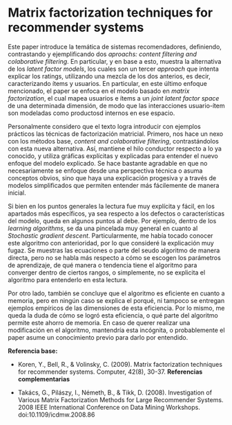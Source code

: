  # Matrix factorization techniques for recommender systems

Este paper introduce la temática de sistemas recomendadores, definiendo, contrastando y ejemplificando dos *aproachs: content filtering and colaborative filtering*. En particular, y en base a esto, muestra la alternativa de los *latent factor models*, los cuales son un tercer *approach* que intenta explicar los ratings, utilizando una mezcla de los dos anterios, es decir, caracterizando ítems y usuarios.
En particular, en este último enfoque mencionado, el paper se enfoca en el modelo basado en *matrix factorization*, el cual mapea usuarios e ítems a un *joint latent factor space* de una determinada dimensión, de modo que las interacciones usuario-ítem son modeladas como productosd internos en ese espacio.

Personalmente considero que el texto logra introducir con ejemplos prácticos las técnicas de factorización matricial. Primero, nos hace un nexo con los métodos base, *content and colaborative filtering*, contrastándolos con esta nueva alternativa. Así, mantiene el hilo conductor respecto a lo ya conocido, y utiliza gráficas explícitas y explicadas para entender el nuevo enfoque del modelo explicado. Se hace bastante agradable en que no necesariamente se enfoque desde una perspectiva técnica o asuma conceptos obvios, sino que haya una explicación progesiva y a través de modelos simplificados que permiten entender más fácilemente de manera inicial.

Si bien en los puntos generales la lectura fue muy explícita y fácil, en los apartados más específicos, ya sea respecto a los defectos o características del modelo, queda en algunos puntos al debe. Por ejemplo, dentro de los *learning algorithms*, se da una pincelada muy general en cuanto al *Stochastic gradient descent*. Particularmente, me había tocado conocer este algoritmo con anterioridad, por lo que consideré la explicación muy fugaz. Se muestras las ecuaciones o parte del seudo algoritmo de manera directa, pero no se habla más respecto a cómo se escogen los parámetros de aprendizaje, de qué manera o tendencia tiene el algoritmo para converger dentro de ciertos rangos, o simplemente, no se explicita el algoritmo para entenderlo en esta lectura.

Por otro lado, también se concluye que el algoritmo es eficiente en cuanto a memoria, pero en ningún caso se explica el porqué, ni tampoco se entregan ejemplos empíricos de las dimensiones de esta eficiencia. Por lo mismo, me queda la duda de cómo se logró esta eficiencia, o qué parte del algoritmo permite este ahorro de memoria. En caso de querer realizar una modificación en el algoritmo, mantendría esta incógnita, o probablemente el paper asume un conocimiento previo para darlo por entendido.


**Referencia base:** 
- Koren, Y., Bell, R., & Volinsky, C. (2009). Matrix factorization techniques for recommender systems. Computer, 42(8), 30-37.
**Referencias complementarias**

- Takács, G., Pilászy, I., Németh, B., & Tikk, D. (2008). Investigation of Various Matrix Factorization Methods for Large Recommender Systems. 2008 IEEE International Conference on Data Mining Workshops. doi:10.1109/icdmw.2008.86 


